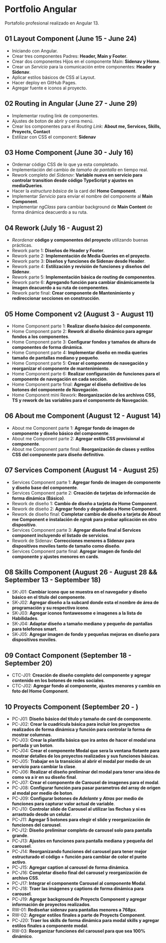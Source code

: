 # Portfolio Angular

Portafolio profesional realizado en Angular 13.

## 01 Layout Component (June 15 - June 24)

- Iniciando con Angular.
- Crear tres componentes Padres: **Header, Main y Footer**.
- Crear dos componentes Hijos en el componente Main: **Sidenav y Home**.
- Crear un _Servicio_ para la comunicación entre componentes: **Header y Sidenav**.
- Aplicar estilos básicos de CSS al Layout.
- Hacer deploy en GitHub Pages.
- Agregar fuente e iconos al proyecto.

## 02 Routing in Angular (June 27 - June 29)

- Implementar routing link de componentes.
- Ajustes de boton de abrir y cerra menú.
- Crear los componentes para el _Routing Link_: **About me, Services, Skills, Proyects, Contact**
- Estilizar con CSS el component: **Sidenav**

## 03 Home Component (June 30 - July 16)

- Ordernar código CSS de lo que ya esta completado.
- Implementación del cambio de _tamaño de pantalla_ en tiempo real.
- Rework completo del _Sidenav_: **Variable nueva en servicio para controlar transition desde código TypeScript y ajustes en mediaQueries**.
- Hacer la _estructura básica_ de la card del **Home Component**.
- Implementar _Servicio_ para enviar el nombre del componente al **Main Component**.
- Implementar _ngClass_ para cambiar background de **Main Content** de forma dinámica deacuerdo a su ruta.

## 04 Rework (July 16 - August 2)

- _Reordenar_ **código y componentes del proyecto** utilizando buenas prácticas.
- Rework parte 1: **Diseños de Header y Footer**.
- Rework parte 2: **Implementación de Media Queries en el proyecto**.
- Rework parte 3: **Diseños y funciones de Sidenav desde Header**.
- Rework parte 4: **Estilización y revisión de funciones y diseños del Sidenav**.
- Rework parte 5: **Implementación básica de routing de componentes**.
- Rework parte 6: **Agregando función para cambiar dinámicamente la imagen deacuerdo a su ruta de componentes**.
- Rework parte final: **Crear componente de Mantenimiento y redireccionar secciones en construcción**.

## 05 Home Component v2 (August 3 - August 11)

- Home Component parte 1: **Realizar diseño básico del componente**.
- Home Component parte 2: **Rework al diseño dinámico para agregar fondos a los componentes**.
- Home Component parte 3: **Configurar fondos y tamaños de altura de componentes de forma dinámica**.
- Home Component parte 4: **Implementar diseño en media queries tamaño de pantallas mediano y pequeño**.
- Home Component parte 5: **Crear el componente de navegación y reorganizar el componente de mantenimiento**.
- Home Component parte 6: **Realizar configuración de funciones para el componente de navegación en cada sección**.
- Home Component parte final: **Agregar el diseño definitivo de los botones del componente de Navegación**.
- Home Component mini Rework: **Reorganización de los archivos CSS, TS y rework de las variables para el componente de Navegación**.

## 06 About me Component (August 12 - August 14)

- About me Component parte 1: **Agregar fondo de imagen de componente y diseño básico del componente**.
- About me Component parte 2: **Agregar estilo CSS provisional al componente**.
- About me Component parte final: **Reorganización de clases y estilos CSS del componente para diseño definitivo**.

## 07 Services Component (August 14 - August 25)

- Services Component parte 1: **Agregar fondo de imagen de componente y diseño base del componente**.
- Services Component parte 2: **Creación de tarjetas de información de forma dinámica (Básico)**.
- Rework de diseño 1: **Cambio de diseño a tarjeta de Home Component**.
- Rework de diseño 2: **Agregar fondo y degradado a Home Component**.
- Rework de diseño final: **Completar cambio de diseño a tarjeta de About me Component e instalación de _ngrok_ para probar aplicación en otro dispositivo**.
- Services Component parte 3: **Agregar diseño final al Services component incluyendo el listado de servicios**.
- Rework de Sidenav: **Correcciones menores a Sidenav para dispositivos moviles tanto de tamaño como diseño**.
- Services Component parte final: **Agregar imagen de fondo del componente y ajustes menores en cards**.

## 08 Skills Component (August 26 - August 28 && September 13 - September 18)

- SK-J01: **Cambiar icono que se muestra en el navegador y diseño básico en el titulo del componente**.
- SK-J02: **Agregar diseño a la subcard donde esta el nombre de área de programación y su respectivo icono**.
- SK-J03: **Agregar iconos fontawesome e imagenes a la lista de Habilidades**.
- SK-J04: **Adaptar diseño a tamaño mediano y pequeño de pantallas para telefonos smart**.
- SK-J05: **Agregar imagen de fondo y pequeñas mejoras en diseño para dispositivos moviles**.

## 09 Contact Component (September 18 - September 20)

- CTC-J01: **Creación de diseño completo del componente y agregar contenido en los botones de redes sociales**.
- CTC-J02: **Agregar fondo al componente, ajustes menores y cambio en foto del Home Component**.

## 10 Proyects Component (September 20 - )

- PC-J01: **Diseño básico del titulo y tamaño de card de componente**.
- PC-J02: **Crear la cuadrícula básica para incluir los proyectos realizados de forma dinámica y función para controlar la forma de mostrar columnas**.
- PC-J03: **Crear la plantilla básica que ira antes de hacer el modal una portada y un boton**.
- PC-J04: **Crear el componente Modal que sera la ventana flotante para mostrar detalles de los proyectos realizados y sus funciones básicas**.
- PC-J05: **Trabajar en la transición al abrir el modal por medio de un servicio para cambiar la clase**.
- PC-J06: **Realizar el diseño preliminar del modal para tener una idea de como va a ir en su diseño final**.
- PC-J07: **Crear el componente de Carousel de imagenes para el modal**.
- PC-J08: **Configurar función para pasar parametros del array de origen al modal por medio de boton**.
- PC-J09: **Configurar botones de _Adelante_ y _Atras_ por medio de funciones para capturar valor actual de variable**.
- PC-J10: **Controlar slide de Carousel al utilizar las flechas y si es arrastrado desde un celular**.
- PC-J11: **Agregar 5 botones para elegir el slide y reorganización de funciones del carousel**.
- PC-J12: **Diseño preliminar completo de carousel solo para pantalla grande**.
- PC-J13: **Ajustes en funciones para pantalla mediana y pequeña del carousel**.
- PC-J14: **Reorganizando funciones del carousel para tener mejor estructurado el código + función para cambiar de color el punto activo**.
- PC-J15: **Agregar caption al carousel de forma dinámica**.
- PC-J16: **Completar diseño final del carousel y reorganización de archivo CSS**.
- PC-J17: **Integrar el componente Carousel al componente Modal**.
- PC-J18: **Traer las imágenes y captions de forma dinámica para carousel**.
- PC-J19: **Agregar background de Proyects Component y agregar información de proyectos realizados**.
- RW-01: **Rediseñar sidenav para pantallas menores a 768px**.
- RW-02: **Agregar estilos finales a parte de Proyects Component**.
- PC-J20: **Traer los skills de forma dinámica para modal skills y agregar estilos finales a componente modal**.
- RW-03: **Reorganizar funciones del carousel para que sea 100% dinámico**.
